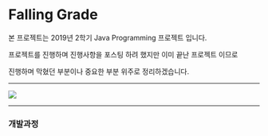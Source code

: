# Falling Grade

  본 프로젝트는 2019년 2학기 Java Programming 프로젝트 입니다.

  프로젝트를 진행하며 진행사항을 포스팅 하려 했지만 이미 끝난 프로젝트 이므로

  진행하며 막혔던 부분이나 중요한 부분 위주로 정리하겠습니다.

  ***

  

![](https://nam-ki-bok.github.io/KibokWebPortfolio/images/FallingGrade/XD_image.png)
***
### 개발과정
[](https://nam-ki-bok.github.io/categories/portfolio/)
